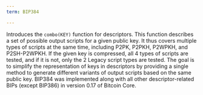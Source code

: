 ```yaml
---
term: BIP384

---
```

Introduces the `combo(KEY)` function for descriptors. This function describes a set of possible output scripts for a given public key. It thus covers multiple types of scripts at the same time, including P2PK, P2PKH, P2WPKH, and P2SH-P2WPKH. If the given key is compressed, all 4 types of scripts are tested, and if it is not, only the 2 Legacy script types are tested. The goal is to simplify the representation of keys in descriptors by providing a single method to generate different variants of output scripts based on the same public key. BIP384 was implemented along with all other descriptor-related BIPs (except BIP386) in version 0.17 of Bitcoin Core.
